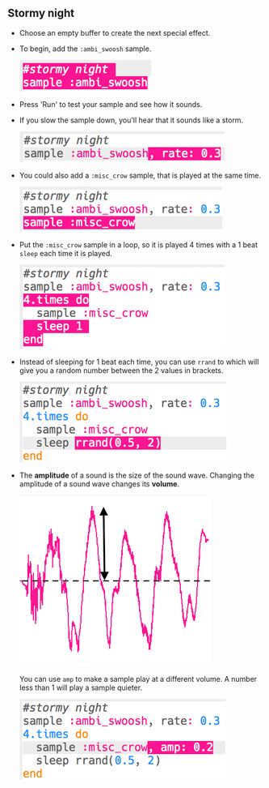 ## Stormy night

+ Choose an empty buffer to create the next special effect.

+ To begin, add the `:ambi_swoosh` sample.
    
    ![螢幕截圖](images/effects-storm-sample.png)

+ Press 'Run' to test your sample and see how it sounds.

+ If you slow the sample down, you'll hear that it sounds like a storm.
    
    ![截圖](images/effects-storm-rate.png)

+ You could also add a `:misc_crow` sample, that is played at the same time.
    
    ![截圖](images/effects-storm-crow.png)

+ Put the `:misc_crow` sample in a loop, so it is played 4 times with a 1 beat `sleep` each time it is played.
    
    ![截圖](images/effects-storm-crow-repeat.png)

+ Instead of sleeping for 1 beat each time, you can use `rrand` to which will give you a random number between the 2 values in brackets.
    
    ![截圖](images/effects-storm-crow-rand.png)

+ The **amplitude** of a sound is the size of the sound wave. Changing the amplitude of a sound wave changes its **volume**.
    
    ![amplitude](images/effects-amplitude.png)
    
    You can use `amp` to make a sample play at a different volume. A number less than 1 will play a sample quieter.
    
    ![截圖](images/effects-storm-crow-amp.png)